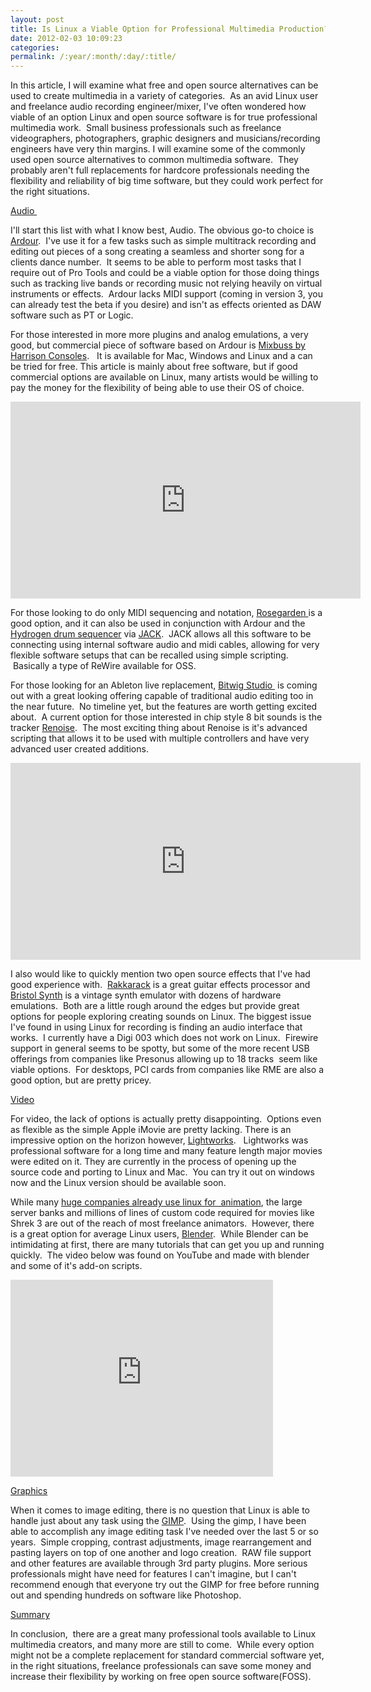 ```yaml
---
layout: post
title: Is Linux a Viable Option for Professional Multimedia Production?
date: 2012-02-03 10:09:23
categories: 
permalink: /:year/:month/:day/:title/
---
```

<p>In this article, I will examine what free and open source alternatives can be used to create multimedia in a variety of categories. &nbsp;As an avid Linux user and freelance audio recording engineer/mixer, I've often wondered how viable of an option Linux and open source software is for true professional multimedia work. &nbsp;Small business professionals such as freelance videographers, photographers, graphic designers and&nbsp;musicians/recording engineers have very thin margins. I will examine some of the commonly used open source alternatives to common multimedia software. &nbsp;They probably aren't full replacements for hardcore professionals needing the flexibility and reliability of big time software, but they could work perfect for the right situations.</p>
<p><span style="text-decoration: underline;">Audio&nbsp;</span></p>
<p>I'll start this list with what I know best, Audio. The obvious go-to choice is <a title="Ardour" href="http://ardour.org/" target="_blank">Ardour</a>. &nbsp;I've use it for a few tasks such as simple multitrack recording and editing out pieces of a song creating a seamless and shorter song for a clients dance number. &nbsp;It seems to be able to perform most tasks that I require out of Pro Tools and could be a viable option for those doing things such as tracking live bands or recording music not relying heavily on virtual instruments or effects. &nbsp;Ardour lacks MIDI support (coming in version 3, you can already test the beta if you desire) and isn't as effects oriented as DAW software such as PT or Logic.</p>
<p>For those interested in more more plugins and analog emulations, a very good, but commercial piece of software based on Ardour is <a title="Mixbuss" href="http://www.harrisonconsoles.com/joomla/index.php?option=com_content&amp;task=view&amp;id=108&amp;Itemid=1" target="_blank">Mixbuss by Harrison Consoles</a>. &nbsp; It is available for Mac, Windows and Linux and a can be tried for free. This article is mainly about free software, but if good commercial options are available on Linux, many artists would be willing to pay the money for the flexibility of being able to use their OS of choice.</p>
<p><iframe src="https://www.youtube.com/embed/Fa_o6hmJg3Q?rel=0" frameborder="0" width="560" height="315"></iframe></p>
<p>For those looking to do only MIDI sequencing and notation, <a title="Rosegarden" href="http://www.rosegardenmusic.com/  " target="_blank">Rosegarden&nbsp;</a>is a good option, and it can also be used in conjunction with Ardour and the <a title="Hydrogen" href="http://www.hydrogen-music.org/hcms/" target="_blank">Hydrogen drum sequencer</a>&nbsp;via <a title="Jack" href="http://jackaudio.org/" target="_blank">JACK</a>. &nbsp;JACK allows all this software to be connecting using internal software audio and midi cables, allowing for very flexible software setups that can be recalled using simple scripting. &nbsp;Basically a type of ReWire available for OSS.</p>
<p>For those looking for an Ableton live replacement, <a title="Bitwig" href="http://bitwig.com/bitwig_studio.php" target="_blank">Bitwig Studio&nbsp;</a>&nbsp;is coming out with a great looking offering capable of traditional audio editing too in the near future. &nbsp;No timeline yet, but the features are worth getting excited about. &nbsp;A current option for those interested in chip style 8 bit sounds is the tracker <a href="http://www.renoise.com/" target="_blank">Renoise</a>. &nbsp;The most exciting thing about Renoise is it's advanced scripting that allows it to be used with multiple controllers and have very advanced user created additions.</p>
<p><iframe src="https://www.youtube.com/embed/7V_t8GfH-v4?rel=0" frameborder="0" width="560" height="315"></iframe></p>
<p>I also would like to quickly mention two open source effects that I've had good experience with. &nbsp;<a href="http://rakarrack.sourceforge.net/" target="_blank">Rakkarack</a>&nbsp;is a great guitar effects processor and <a title="Bristol" href="http://bristol.sourceforge.net/emulations.html" target="_blank">Bristol Synth</a>&nbsp;is a vintage synth emulator with dozens of hardware emulations. &nbsp;Both are a little rough around the edges but provide great options for people exploring creating sounds on Linux. The biggest issue I've found in using Linux for recording is finding an audio interface that works. &nbsp;I currently have a Digi 003 which does not work on Linux. &nbsp;Firewire support in general seems to be spotty, but some of the more recent USB offerings from companies like Presonus allowing up to 18 tracks &nbsp;seem like viable options. &nbsp;For desktops, PCI cards from companies like RME are also a good option, but are pretty pricey.</p>
<p><span style="text-decoration: underline;">Video</span></p>
<p>For video, the lack of options is actually pretty disappointing. &nbsp;Options even as flexible as the simple Apple iMovie are pretty lacking. There is an impressive option on the horizon however, <a title="Lightworks" href="http://www.lightworksbeta.com/" target="_blank">Lightworks</a>. &nbsp; Lightworks was professional software for a long time and many feature length major movies were edited on it. They are currently in the process of opening up the source code and porting to Linux and Mac. &nbsp;You can try it out on windows now and the Linux version should be available soon.</p>
<p>While many <a title="DreamWorks" href="http://www.linuxjournal.com/article/9653" target="_blank">huge companies already use linux for &nbsp;animation</a>, the large server banks and millions of lines of custom code required for movies like Shrek 3 are out of the reach of most freelance animators. &nbsp;However, there is&nbsp;a great option for average Linux users,&nbsp;<a title="Blender" href="http://www.blender.org/" target="_blank">Blender</a>. &nbsp;While Blender can be intimidating at first, there are many tutorials that can get you up and running quickly. &nbsp;The video below was found on YouTube and made with blender and some of it's add-on scripts.</p>
<p><iframe src="https://www.youtube.com/embed/xQBUTWxu46w?rel=0" frameborder="0" width="420" height="315"></iframe></p>
<p><span style="text-decoration: underline;">Graphics</span></p>
<p>When it comes to image editing, there is no question that Linux is able to handle just about any task using the <a title="gimp" href="http://www.gimp.org/">GIMP</a>. &nbsp;Using the gimp, I have been able to accomplish any image editing task I've needed over the last 5 or so years. &nbsp;Simple cropping, contrast adjustments, image rearrangement and pasting layers on top of one another and logo creation. &nbsp;RAW file support and other features are available through 3rd party plugins. More serious professionals might have need for features I can't imagine, but I can't recommend enough that everyone try out the GIMP for free before running out and spending hundreds on software like Photoshop.</p>
<p><span style="text-decoration: underline;">Summary</span></p>
<p>In conclusion, &nbsp;there are a great many professional tools available to Linux multimedia creators, and many more are still to come. &nbsp;While every option might not be a complete replacement for standard commercial software yet, in the right situations, freelance professionals can save some money and increase their flexibility by working on free open source software(FOSS). &nbsp;</p>